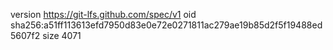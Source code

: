 version https://git-lfs.github.com/spec/v1
oid sha256:a51ff113613efd7950d83e0e72e0271811ac279ae19b85d2f5f19488ed5607f2
size 4071
